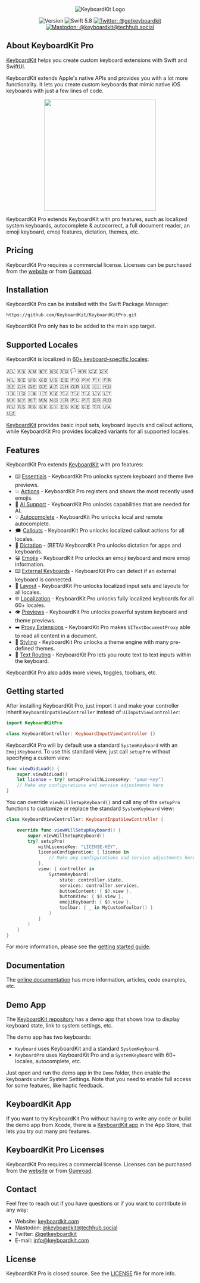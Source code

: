 <p align="center">
    <img src ="Resources/Logo_GitHub.png" alt="KeyboardKit Logo" title="KeyboardKit" />
</p>

<p align="center">
    <img src="https://img.shields.io/github/v/release/KeyboardKit/KeyboardKit?color=%2300550&sort=semver" alt="Version" />
    <img src="https://img.shields.io/badge/swift-5.8-orange.svg" alt="Swift 5.8" />
    <a href="https://twitter.com/getkeyboardkit"><img src="https://img.shields.io/twitter/url?label=Twitter&style=social&url=https%3A%2F%2Ftwitter.com%2Fgetkeyboardkit" alt="Twitter: @getkeyboardkit" title="Twitter: @getkeyboardkit" /></a>
    <a href="https://techhub.social/@keyboardkit"><img src="https://img.shields.io/mastodon/follow/109340839247880048?domain=https%3A%2F%2Ftechhub.social&style=social" alt="Mastodon: @keyboardkit@techhub.social" title="Mastodon: @keyboardkit@techhub.social" /></a>
</p>



## About KeyboardKit Pro

[KeyboardKit][KeyboardKit] helps you create custom keyboard extensions with Swift and SwiftUI.

KeyboardKit extends Apple's native APIs and provides you with a lot more functionality. It lets you create custom keyboards that mimic native iOS keyboards with just a few lines of code.

<p align="center">
    <img src="Resources/Demo.gif" width="300" />
</p>

KeyboardKit Pro extends KeyboardKit with pro features, such as localized system keyboards, autocomplete & autocorrect, a full document reader, an emoji keyboard, emoji features, dictation, themes, etc.
 


## Pricing

KeyboardKit Pro requires a commercial license. Licenses can be purchased from the [website][Website] or from [Gumroad][Gumroad].



## Installation

KeyboardKit Pro can be installed with the Swift Package Manager:

```
https://github.com/KeyboardKit/KeyboardKitPro.git
```

KeyboardKit Pro only has to be added to the main app target.



## Supported Locales

KeyboardKit is localized in [60+ keyboard-specific locales][Localization]:

🇦🇱 🇦🇪 🇦🇲 🇧🇾 🇧🇬 🇦🇩 🏳️ 🇭🇷 🇨🇿 🇩🇰 <br />
🇳🇱 🇧🇪 🇺🇸 🇬🇧 🇺🇸 🇪🇪 🇫🇴 🇵🇭 🇫🇮 🇫🇷 <br />
🇧🇪 🇨🇭 🇬🇪 🇩🇪 🇦🇹 🇨🇭 🇬🇷 🇺🇸 🇮🇱 🇭🇺 <br />
🇮🇸 🇮🇩 🇮🇪 🇮🇹 🇰🇿 🇹🇯 🇹🇯 🇹🇯 🇱🇻 🇱🇹 <br />
🇲🇰 🇲🇾 🇲🇹 🇲🇳 🇳🇴 🇮🇷 🇵🇱 🇵🇹 🇧🇷 🇷🇴 <br />
🇷🇺 🇷🇸 🇷🇸 🇸🇰 🇸🇮 🇪🇸 🇰🇪 🇸🇪 🇹🇷 🇺🇦 <br />
🇺🇿 <br />

[KeyboardKit][KeyboardKit] provides basic input sets, keyboard layouts and callout actions, while KeyboardKit Pro provides localized variants for all supported locales.



## Features

KeyboardKit Pro extends [KeyboardKit][KeyboardKit] with pro features:

* ⌨️ [Essentials][Essentials] - KeyboardKit Pro unlocks system keyboard and theme live previews.
* 💥 [Actions][Actions] - KeyboardKit Pro registers and shows the most recently used emojis.
* 🤖 [AI Support][AI] - KeyboardKit Pro unlocks capabilities that are needed for AI.
* 💡 [Autocomplete][Autocomplete] - KeyboardKit Pro unlocks local and remote autocomplete.
* 🗯 [Callouts][Callouts] - KeyboardKit Pro unlocks localized callout actions for all locales.
* 🎤 [Dictation][Dictation] - (BETA) KeyboardKit Pro unlocks dictation for apps and keyboards.
* 😀 [Emojis][Emojis] - KeyboardKit Pro unlocks an emoji keyboard and more emoji information.
* ⌨️ [External Keyboards][External] - KeyboardKit Pro can detect if an external keyboard is connected. 
* 🔣 [Layout][Layout] - KeyboardKit Pro unlocks localized input sets and layouts for all locales.
* 🌐 [Localization][Localization] - KeyboardKit Pro unlocks fully localized keyboards for all 60+ locales.
* 👁️ [Previews][Previews] - KeyboardKit Pro unlocks powerful system keyboard and theme previews.
* ➡️ [Proxy Extensions][Proxy] - KeyboardKit Pro makes `UITextDocumentProxy` able to read all content in a document.
* 🎨 [Styling][Styling] - KeyboardKit Pro unlocks a theme engine with many pre-defined themes.
* 🚏 [Text Routing][Text-Routing] - KeyboardKit Pro lets you route text to text inputs within the keyboard.

KeyboardKit Pro also adds more views, toggles, toolbars, etc.



## Getting started

After installing KeyboardKit Pro, just import it and make your controller inherit ``KeyboardInputViewController`` instead of `UIInputViewController`:

```swift
import KeyboardKitPro

class KeyboardController: KeyboardInputViewController {}
```

KeyboardKit Pro will by default use a standard ``SystemKeyboard`` with an ``EmojiKeyboard``. To use this standard view, just call `setupPro` without specifying a custom view:

```swift
func viewDidLoad() {
    super.viewDidLoad()
    let license = try? setupPro(withLicenseKey: "your-key")
    // Make any configurations and service adjustments here
}
```

You can override `viewWillSetupKeyboard()` and call any of the `setupPro` functions to customize or replace the standard ``SystemKeyboard`` view:

```swift
class KeyboardViewController: KeyboardInputViewController {

    override func viewWillSetupKeyboard() {
        super.viewWillSetupKeyboard()
        try? setupPro(
            withLicenseKey: "LICENSE-KEY",
            licenseConfiguration: { license in
                // Make any configurations and service adjustments here
            },
            view: { controller in
                SystemKeyboard(
                    state: controller.state,
                    services: controller.services,
                    buttonContent: { $0.view },
                    buttonView: { $0.view },
                    emojiKeyboard: { $0.view },
                    toolbar: { _ in MyCustomToolbar() }
                )
            }
        )
    }
}
```

For more information, please see the [getting started guide][Getting-Started].



## Documentation

The [online documentation][Documentation] has more information, articles, code examples, etc.



## Demo App

The [KeyboardKit repository][KeyboardKit] has a demo app that shows how to display keyboard state, link to system settings, etc.

The demo app has two keyboards: 

* `Keyboard` uses KeyboardKit and a standard `SystemKeyboard`.
* `KeyboardPro` uses KeyboardKit Pro and a `SystemKeyboard` with 60+ locales, autocomplete, etc.

Just open and run the demo app in the `Demo` folder, then enable the keyboards under System Settings. Note that you need to enable full access for some features, like haptic feedback.



## KeyboardKit App

If you want to try KeyboardKit Pro without having to write any code or build the demo app from Xcode, there is a [KeyboardKit app][App] in the App Store, that lets you try out many pro features.



## KeyboardKit Pro Licenses

KeyboardKit Pro requires a commercial license. Licenses can be purchased from the [website][Website] or from [Gumroad][Gumroad].



## Contact

Feel free to reach out if you have questions or if you want to contribute in any way:

* Website: [keyboardkit.com][Website]
* Mastodon: [@keyboardkit@techhub.social][Mastodon]
* Twitter: [@getkeyboardkit][Twitter]
* E-mail: [info@keyboardkit.com][Email]



## License

KeyboardKit Pro is closed source. See the [LICENSE][License] file for more info.



[Email]: mailto:info@getkeyboardkit.com
[Website]: https://keyboardkit.com
[Twitter]: http://twitter.com/getkeyboardkit
[Mastodon]: https://techhub.social/@keyboardkit
[Sponsors]: https://github.com/sponsors/danielsaidi

[KeyboardKit]: https://github.com/KeyboardKit/KeyboardKit
[Pro]: https://github.com/KeyboardKit/KeyboardKitPro
[Gumroad]: https://kankoda.gumroad.com
[App]: https://keyboardkit.com/app

[Documentation]: https://keyboardkit.github.io/KeyboardKitPro/documentation/keyboardkitpro/
[Getting-Started]: https://keyboardkit.github.io/KeyboardKitPro/documentation/keyboardkitpro/getting-started-pro

[Essentials]: https://keyboardkit.github.io/KeyboardKitPro/documentation/keyboardkitpro/essentials

[Actions]: https://keyboardkit.github.io/KeyboardKitPro/documentation/keyboardkitpro/understanding-actions
[AI]: https://keyboardkit.github.io/KeyboardKitPro/documentation/keyboardkitpro/understanding-ai-support
[Autocomplete]: https://keyboardkit.github.io/KeyboardKitPro/documentation/keyboardkitpro/understanding-autocomplete
[Buttons]: https://keyboardkit.github.io/KeyboardKitPro/documentation/keyboardkitpro/understanding-buttons
[Callouts]: https://keyboardkit.github.io/KeyboardKitPro/documentation/keyboardkitpro/understanding-callouts
[Colors]: https://keyboardkit.github.io/KeyboardKitPro/documentation/keyboardkitpro/understanding-colors
[Device]: https://keyboardkit.github.io/KeyboardKitPro/documentation/keyboardkitpro/understanding-device-utilities
[Dictation]: https://keyboardkit.github.io/KeyboardKitPro/documentation/keyboardkitpro/understanding-dictation
[Emojis]: https://keyboardkit.github.io/KeyboardKitPro/documentation/keyboardkitpro/understanding-emojis
[External]: https://keyboardkit.github.io/KeyboardKitPro/documentation/keyboardkitpro/understanding-external-keyboards
[Feedback]: https://keyboardkit.github.io/KeyboardKitPro/documentation/keyboardkitpro/understanding-feedback
[Gestures]: https://keyboardkit.github.io/KeyboardKitPro/documentation/keyboardkitpro/understanding-gestures
[Images]: https://keyboardkit.github.io/KeyboardKitPro/documentation/keyboardkitpro/understanding-images
[Layout]: https://keyboardkit.github.io/KeyboardKitPro/documentation/keyboardkitpro/understanding-layout
[Localization]: https://keyboardkit.github.io/KeyboardKitPro/documentation/keyboardkitpro/understanding-localization
[Navigation]: https://keyboardkit.github.io/KeyboardKitPro/documentation/keyboardkitpro/understanding-navigation
[Previews]: https://keyboardkit.github.io/KeyboardKitPro/documentation/keyboardkitpro/understanding-previews
[Proxy]: https://keyboardkit.github.io/KeyboardKitPro/documentation/keyboardkitpro/understanding-proxy-utilities
[Settings]: https://keyboardkit.github.io/KeyboardKitPro/documentation/keyboardkitpro/understanding-settings
[State]: https://keyboardkit.github.io/KeyboardKitPro/documentation/keyboardkitpro/understanding-state
[Styling]: https://keyboardkit.github.io/KeyboardKitPro/documentation/keyboardkitpro/understanding-styling
[Text-Routing]: https://keyboardkit.github.io/KeyboardKit/documentation/keyboardkit/understanding-text-routing

[License]: https://github.com/KeyboardKit/KeyboardKitPro/blob/master/LICENSE
